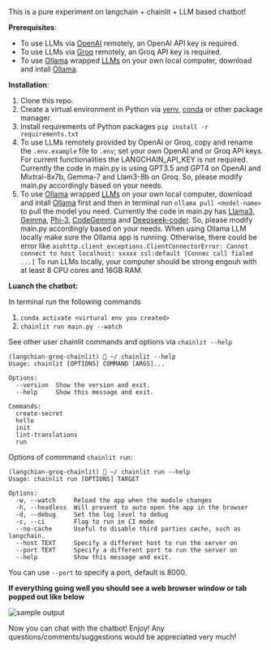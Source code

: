 This is a pure experiment on langchain + chainlit + LLM  based chatbot! 

**Prerequisites**:
* To use LLMs via [OpenAI](https://platform.openai.com/docs/models/overview) remotely, an OpenAI API key is required.
* To use LLMs via [Groq](https://wow.groq.com/) remotely, an Groq API key is required.
* To use [Ollama](https://ollama.com/) wrapped [LLMs](https://ollama.com/library) on your own local computer, download and intall [Ollama](https://ollama.com/download).

**Installation**:
1. Clone this repo. 
2. Create a virtual environment in Python via [venv](https://docs.python.org/3/library/venv.html), [conda](https://conda.io/projects/conda/en/latest/user-guide/getting-started.html) or other package manager.
3. Install requirements of Python packages
```pip install -r requirements.txt```
4. To use LLMs remotely provided by OpenAI or Groq, copy and rename the ```.env.example``` file to ```.env```; set your own OpenAI and or Groq API keys. For current functionalities the LANGCHAIN_API_KEY is not required. Currently the code in main.py is using GPT3.5 and GPT4 on OpenAI and Mixtral-8x7b, Gemma-7 and Llam3-8b on Groq. So, please modify main.py accordingly based on your needs.
5. To use [Ollama](https://ollama.com/) wrapped [LLMs](https://ollama.com/library) on your own local computer, download and intall [Ollama](https://ollama.com/download) first and then in terminal run ```ollama pull <model-name>``` to pull the model you need. Currently the code in main.py has [Llama3](https://ollama.com/library/llama3), [Gemma](https://ollama.com/library/gemma), [Phi-3](https://ollama.com/library/phi3), [CodeGemma](https://ollama.com/library/codegemma) and [Deepseek-coder](https://ollama.com/library/deepseek-coder). So, please modify main.py accordingly based on your needs. When using Ollama LLM locally make sure the Ollama app is running. Otherwise, there could be error like ```aiohttp.client_exceptions.ClientConnectorError: Cannot connect to host localhost: xxxxx ssl:default [Connec call fialed ...]``` To run LLMs locally, your computer should be strong engouh with at least 8 CPU cores and 16GB RAM.
   
**Luanch the chatbot:**

In terminal run the following commands
1. ```conda activate <virtural env you created>```
2. ```chainlit run main.py --watch```
   
See other user chainlit commands and options via ```chainlit --help```
```
(langchian-groq-chainlit)  ~/ chainlit --help
Usage: chainlit [OPTIONS] COMMAND [ARGS]...

Options:
  --version  Show the version and exit.
  --help     Show this message and exit.

Commands:
  create-secret
  hello
  init
  lint-translations
  run
```
Options of commmand ```chainlit run```:
```
(langchian-groq-chainlit)  ~/ chainlit run --help
Usage: chainlit run [OPTIONS] TARGET

Options:
  -w, --watch     Reload the app when the module changes
  -h, --headless  Will prevent to auto open the app in the browser
  -d, --debug     Set the log level to debug
  -c, --ci        Flag to run in CI mode
  --no-cache      Useful to disable third parties cache, such as langchain.
  --host TEXT     Specify a different host to run the server on
  --port TEXT     Specify a different port to run the server on
  --help          Show this message and exit.
```
You can use ```--port``` to specify a port, default is 8000. 

**If everything going well you should see a web browser window or tab popped out like below**

![sample output](sample.png)

Now you can chat with the chatbot! Enjoy! Any questions/comments/suggestions would be appreciated very much!